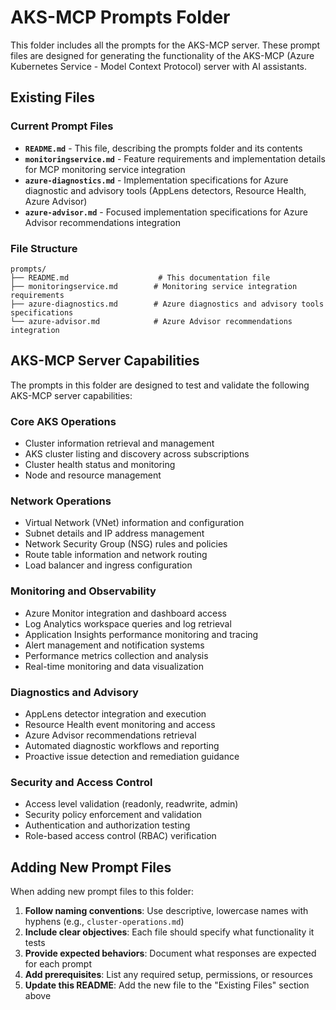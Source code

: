 # AKS-MCP Prompts Folder

This folder includes all the prompts for the AKS-MCP server. These prompt files are designed for generating the functionality of the AKS-MCP (Azure Kubernetes Service - Model Context Protocol) server with AI assistants.


## Existing Files

### Current Prompt Files

- **`README.md`** - This file, describing the prompts folder and its contents
- **`monitoringservice.md`** - Feature requirements and implementation details for MCP monitoring service integration
- **`azure-diagnostics.md`** - Implementation specifications for Azure diagnostic and advisory tools (AppLens detectors, Resource Health, Azure Advisor)
- **`azure-advisor.md`** - Focused implementation specifications for Azure Advisor recommendations integration

### File Structure

```
prompts/
├── README.md                    # This documentation file
├── monitoringservice.md        # Monitoring service integration requirements
├── azure-diagnostics.md        # Azure diagnostics and advisory tools specifications
└── azure-advisor.md            # Azure Advisor recommendations integration
```

## AKS-MCP Server Capabilities

The prompts in this folder are designed to test and validate the following AKS-MCP server capabilities:

### Core AKS Operations
- Cluster information retrieval and management
- AKS cluster listing and discovery across subscriptions
- Cluster health status and monitoring
- Node and resource management

### Network Operations
- Virtual Network (VNet) information and configuration
- Subnet details and IP address management
- Network Security Group (NSG) rules and policies
- Route table information and network routing
- Load balancer and ingress configuration

### Monitoring and Observability
- Azure Monitor integration and dashboard access
- Log Analytics workspace queries and log retrieval
- Application Insights performance monitoring and tracing
- Alert management and notification systems
- Performance metrics collection and analysis
- Real-time monitoring and data visualization

### Diagnostics and Advisory
- AppLens detector integration and execution
- Resource Health event monitoring and access
- Azure Advisor recommendations retrieval
- Automated diagnostic workflows and reporting
- Proactive issue detection and remediation guidance

### Security and Access Control
- Access level validation (readonly, readwrite, admin)
- Security policy enforcement and validation
- Authentication and authorization testing
- Role-based access control (RBAC) verification

## Adding New Prompt Files

When adding new prompt files to this folder:

1. **Follow naming conventions**: Use descriptive, lowercase names with hyphens (e.g., `cluster-operations.md`)
2. **Include clear objectives**: Each file should specify what functionality it tests
3. **Provide expected behaviors**: Document what responses are expected for each prompt
4. **Add prerequisites**: List any required setup, permissions, or resources
5. **Update this README**: Add the new file to the "Existing Files" section above

